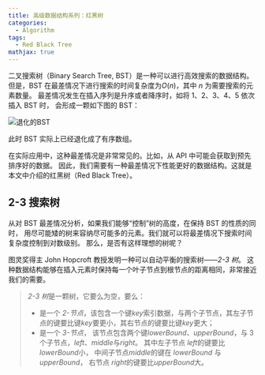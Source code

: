 ```yaml
---
title: 高级数据结构系列：红黑树
categories:
  - Algorithm
tags:
  - Red Black Tree
mathjax: true
---
```


二叉搜索树（Binary Search Tree, BST）是一种可以进行高效搜索的数据结构。
但是，BST 在最差情况下进行搜索的时间复杂度为$O(n)$，其中 $n$ 为需要搜索的元素数量。
最差情况发生在插入序列是升序或者降序时，如将 1、2、3、4、5 依次插入 BST 时，
会形成一颗如下图的 BST：

![退化的BST](degraded-bst.png)

此时 BST 实际上已经退化成了有序数组。

在实际应用中，这种最差情况是非常常见的。比如，从 API 中可能会获取到预先排序好的数据。
因此，我们需要有一种最差情况下性能更好的数据结构。这就是本文中介绍的红黑树（Red Black Tree）。

## 2-3 搜索树

从对 BST 最差情况分析，如果我们能够“控制”树的高度，在保持 BST 的性质的同时，
用尽可能矮的树来容纳尽可能多的元素。我们就可以将最差情况下搜索时间复杂度控制到对数级别。
那么，是否有这样理想的树呢？

图灵奖得主 John Hopcroft 教授发明一种可以自动平衡的搜索树——_2-3 树_。
这种数据结构能够在插入元素时保持每一个叶子节点到根节点的距离相同，非常接近我们的需要。

> *2-3 树*是一颗树，它要么为空，要么：
>
> - 是一个 _2-节点_，该包含一个键$key$索引数据，与两个子节点，其左子节点的键要比键$key$要更小，其右节点的键要比键$key$更大；
> - 是一个 _3-节点_， 该节点包含两个键$lowerBound$、$upperBound$，与 3 个子节点，$left$、$middle$与$right$。
>   其中左子节点 $left$的键要比$lowerBound$小，
>   中间子节点$middle$的键在 $lowerBound$ 与 $upperBound$，
>   右节点 $right$的键要比$upperBound$大。
